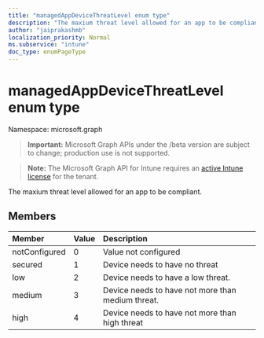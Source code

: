 ```yaml
---
title: "managedAppDeviceThreatLevel enum type"
description: "The maxium threat level allowed for an app to be compliant."
author: "jaiprakashmb"
localization_priority: Normal
ms.subservice: "intune"
doc_type: enumPageType
---
```


# managedAppDeviceThreatLevel enum type

Namespace: microsoft.graph
> **Important:** Microsoft Graph APIs under the /beta version are subject to change; production use is not supported.

> **Note:** The Microsoft Graph API for Intune requires an [active Intune license](https://go.microsoft.com/fwlink/?linkid=839381) for the tenant.


The maxium threat level allowed for an app to be compliant.

## Members
|Member|Value|Description|
|:---|:---|:---|
|notConfigured|0|Value not configured|
|secured|1|Device needs to have no threat|
|low|2|Device needs to have a low threat.|
|medium|3|Device needs to have not more than medium threat.|
|high|4|Device needs to have not more than high threat|
